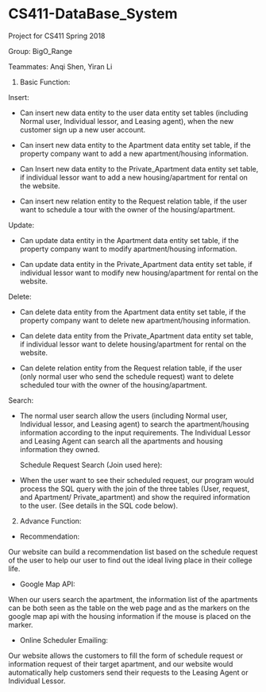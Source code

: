 # CS411-DataBase_System
Project for CS411 Spring 2018

Group: BigO_Range

Teammates: Anqi Shen, Yiran Li

1.	Basic Function:

Insert: 

-	Can insert new data entity to the user data entity set tables (including Normal user, Individual lessor, and Leasing agent), when the new customer sign up a new user account. 

-	Can insert new data entity to the Apartment data entity set table, if the property company want to add a new apartment/housing information.

-	Can Insert new data entity to the Private_Apartment data entity set table, if individual lessor want to add a new housing/apartment for rental on the website.

-	Can insert new relation entity to the Request relation table, if the user want to schedule a tour with the owner of the housing/apartment.

Update:

-	Can update data entity in the Apartment data entity set table, if the property company want to modify apartment/housing information.

-	Can update data entity in the Private_Apartment data entity set table, if individual lessor want to modify new housing/apartment for rental on the website.

Delete:

-	Can delete data entity from the Apartment data entity set table, if the property company want to delete new apartment/housing information.

-	Can delete data entity from the Private_Apartment data entity set table, if individual lessor want to delete housing/apartment for rental on the website.

-	Can delete relation entity from the Request relation table, if the user (only normal user who send the schedule request) want to delete scheduled tour with the owner of the housing/apartment.

Search:

-	The normal user search allow the users (including Normal user, Individual lessor, and Leasing agent) to search the apartment/housing information according to the input requirements. The Individual Lessor and Leasing Agent can search all the apartments and housing information they owned.

    Schedule Request Search (Join used here):
    
-	When the user want to see their scheduled request, our program would process the SQL query with the join of the three tables (User, request, and Apartment/ Private_apartment) and show the required information to the user. (See details in the SQL code below).

2.	Advance Function: 

-	Recommendation:

Our  website can build a recommendation list based on the schedule request of the user to help our user to find out the ideal living place in their college life. 

-	Google Map API:

When our users search the apartment, the information list of the apartments can be both seen as the table on the web page and as the markers on the google map api with the housing information if the mouse is placed on the marker.

-	Online Scheduler Emailing:

Our website allows the customers to fill the form of schedule request or information request of their target apartment, and our website would automatically help customers send their requests to the Leasing Agent or Individual Lessor.
